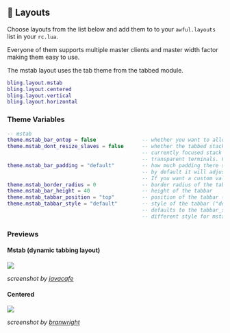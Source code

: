 ## 📎 Layouts <!-- {docsify-ignore} -->

Choose layouts from the list below and add them to to your `awful.layouts` list in your `rc.lua`.

Everyone of them supports multiple master clients and master width factor making them easy to use.

The mstab layout uses the tab theme from the tabbed module.

```Lua
bling.layout.mstab
bling.layout.centered
bling.layout.vertical
bling.layout.horizontal
```

### Theme Variables
```lua
-- mstab
theme.mstab_bar_ontop = false               -- whether you want to allow the bar to be ontop of clients
theme.mstab_dont_resize_slaves = false      -- whether the tabbed stack windows should be smaller than the
                                            -- currently focused stack window (set it to true if you use
                                            -- transparent terminals. False if you use shadows on solid ones
theme.mstab_bar_padding = "default"         -- how much padding there should be between clients and your tabbar
                                            -- by default it will adjust based on your useless gaps. 
                                            -- If you want a custom value. Set it to the number of pixels (int)
theme.mstab_border_radius = 0               -- border radius of the tabbar
theme.mstab_bar_height = 40                 -- height of the tabbar
theme.mstab_tabbar_position = "top"         -- position of the tabbar (mstab currently does not support left,right)
theme.mstab_tabbar_style = "default"        -- style of the tabbar ("default", "boxes" or "modern")
                                            -- defaults to the tabbar_style so only change if you want a
                                            -- different style for mstab and tabbed
```

### Previews

#### Mstab (dynamic tabbing layout)
![](https://imgur.com/HZRgApE.png)

*screenshot by [javacafe](https://github.com/JavaCafe01)*

#### Centered
![](https://media.discordapp.net/attachments/769673106842845194/780095998239834142/unknown.png)

*screenshot by [branwright](https://github.com/branwright1)*
